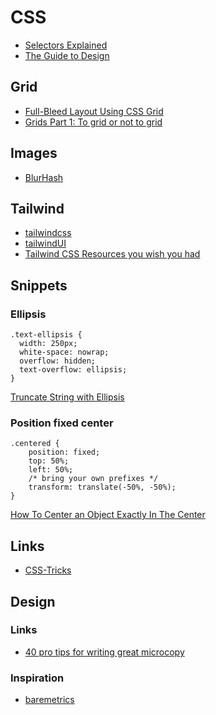 # CSS

- [Selectors Explained](https://hugogiraudel.github.io/selectors-explained/)
- [The Guide to Design](https://start.uxdesign.cc/)

## Grid

- [Full-Bleed Layout Using CSS Grid](https://joshwcomeau.com/css/full-bleed/)
- [Grids Part 1: To grid or not to grid](https://sarahmhigley.com/writing/grids-part1/)

## Images

- [BlurHash](https://blurha.sh/)

## Tailwind

- [tailwindcss](https://tailwindcss.com/)
- [tailwindUI](https://tailwindui.com)
- [Tailwind CSS Resources you wish you had](https://dev.to/tracycss/tailwind-css-resources-you-wish-you-had-3i18)

## Snippets

### Ellipsis

```
.text-ellipsis {
  width: 250px;
  white-space: nowrap;
  overflow: hidden;
  text-overflow: ellipsis;
}
```

[Truncate String with Ellipsis](https://css-tricks.com/snippets/css/truncate-string-with-ellipsis/)

### Position fixed center

```
.centered {
    position: fixed;
    top: 50%;
    left: 50%;
    /* bring your own prefixes */
    transform: translate(-50%, -50%);
}
```

[How To Center an Object Exactly In The Center](https://css-tricks.com/quick-css-trick-how-to-center-an-object-exactly-in-the-center/)

## Links

- [CSS-Tricks](https://css-tricks.com/)

## Design

### Links
- [40 pro tips for writing great microcopy](https://twitter.com/antdke/status/1263130017598406657)

### Inspiration

- [baremetrics](https://baremetrics.com/)
